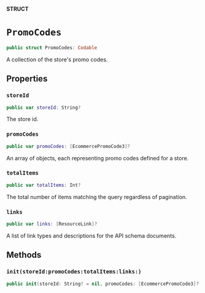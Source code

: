 **STRUCT**

# `PromoCodes`

```swift
public struct PromoCodes: Codable
```

A collection of the store&#x27;s promo codes.

## Properties
### `storeId`

```swift
public var storeId: String?
```

The store id.

### `promoCodes`

```swift
public var promoCodes: [EcommercePromoCode3]?
```

An array of objects, each representing promo codes defined for a store.

### `totalItems`

```swift
public var totalItems: Int?
```

The total number of items matching the query regardless of pagination.

### `links`

```swift
public var links: [ResourceLink]?
```

A list of link types and descriptions for the API schema documents.

## Methods
### `init(storeId:promoCodes:totalItems:links:)`

```swift
public init(storeId: String? = nil, promoCodes: [EcommercePromoCode3]? = nil, totalItems: Int? = nil, links: [ResourceLink]? = nil)
```
